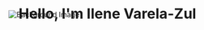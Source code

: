 ![Background Image](https://media4.giphy.com/media/xThtawJ5higNRr1pq8/giphy.gif?cid=790b7611zhapxbfijxwzunc0tijkuh2hh1mewkp32kfmnchg&ep=v1_stickers_search&rid=giphy.gif&ct=s)

<div style="position: relative; top: -100px; padding: 20px;">
  <h1>Hello, I'm Ilene Varela-Zul</h1>
</div>
